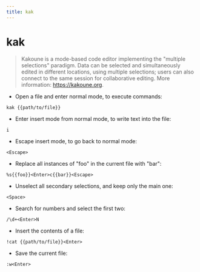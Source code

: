 ```yaml
---
title: kak
---
```

# kak

> Kakoune is a mode-based code editor implementing the "multiple selections" paradigm.
> Data can be selected and simultaneously edited in different locations, using multiple selections; users can also connect to the same session for collaborative editing.
> More information: <https://kakoune.org>.

- Open a file and enter normal mode, to execute commands:

`kak {{path/to/file}}`

- Enter insert mode from normal mode, to write text into the file:

`i`

- Escape insert mode, to go back to normal mode:

`<Escape>`

- Replace all instances of "foo" in the current file with "bar":

`%s{{foo}}<Enter>c{{bar}}<Escape>`

- Unselect all secondary selections, and keep only the main one:

`<Space>`

- Search for numbers and select the first two:

`/\d+<Enter>N`

- Insert the contents of a file:

`!cat {{path/to/file}}<Enter>`

- Save the current file:

`:w<Enter>`
